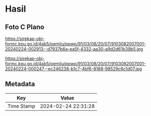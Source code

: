 # Hasil

## Foto C Plano

https://sirekap-obj-formc.kpu.go.id/4ab5/pemilu/ppwp/91/03/08/20/07/9103082007001-20240224-002913--d7937b6a-ea5f-4332-aa30-a9d2d61b39b5.jpg

https://sirekap-obj-formc.kpu.go.id/4ab5/pemilu/ppwp/91/03/08/20/07/9103082007001-20240224-000247--ec246238-b1c7-4bf6-8188-98529c6c1d07.jpg


## Metadata

| Key        | Value               |
| ---------- | ------------------- |
| Time Stamp | 2024-02-24 22:31:28 |



